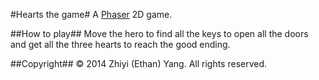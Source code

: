 #Hearts the game#
A [Phaser](https://github.com/photonstorm/phaser) 2D game. 

##How to play##
Move the hero to find all the keys to open all the doors and get all the three hearts to reach the good ending.

##Copyright##
&copy; 2014 Zhiyi (Ethan) Yang. All rights reserved.
